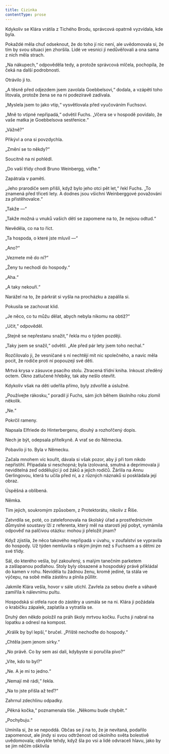 ```yaml
---
title: Cizinka
contentType: prose
---
```


<section>

Kdykoliv se Klára vrátila z Tichého Brodu, správcová opatrně vyzvídala, kde byla.

Pokaždé měla chuť odseknout, že do toho jí nic není, ale uvědomovala si, že tím by svou situaci jen zhoršila. Lidé ve vesnici jí nedůvěřovali a ona sama z nich měla strach.

„Na nákupech,“ odpověděla tedy, a protože správcová mlčela, pochopila, že čeká na další podrobnosti.

Otrávilo ji to.

„A těsně před odjezdem jsem zavolala Goebbelsovi,“ dodala, a vzápětí toho litovala, protože žena se na ni podezíravě zadívala.

„Myslela jsem to jako vtip,“ vysvětlovala před vyučováním Fuchsovi.

„Mně to vtipné nepřipadá,“ odvětil Fuchs. „Včera se v hospodě povídalo, že vaše matka je Goebbelsova sestřenice.“

„Vážně?“

Přikývl a ona si povzdychla.

„Změní se to někdy?“

Soucitně na ni pohlédl.

„Do vaší třídy chodí Bruno Weinbergg, viďte.“

Zapátrala v paměti.

„Jeho prarodiče sem přišli, když bylo jeho otci pět let,“ řekl Fuchs. „To znamená před třiceti lety. A dodnes jsou všichni Weinberggové považováni za přistěhovalce.“

„Takže —“

„Takže možná u vnuků vašich dětí se zapomene na to, že nejsou odtud.“

Nevěděla, co na to říct.

„Ta hospoda, o které jste mluvil —“

„Ano?“

„Vezmete mě do ní?“

„Ženy tu nechodí do hospody.“

„Aha.“

„A taky nekouří.“

Narážel na to, že párkrát si vyšla na procházku a zapálila si.

Pokusila se zachovat klid.

„Je něco, co tu můžu dělat, abych nebyla nikomu na obtíž?“

„Učit,“ odpověděl.

„Stejně se nepřestanu snažit,“ řekla mu o týden později.

„Taky jsem se snažil,“ odvětil. „Ale před pár lety jsem toho nechal.“

Rozčilovalo ji, že vesničané s ní nechtějí mít nic společného, a navíc měla pocit, že rodiče proti ní popouzejí své děti.

Mrtvá krysa v zásuvce psacího stolu. Ztracená třídní kniha. Inkoust zředěný octem. Okno zatlučené hřebíky, tak aby nešlo otevřít.

Kdykoliv však na děti udeřila přímo, byly zdvořilé a úslužné.

„Používejte rákosku,“ poradil jí Fuchs, sám jich během školního roku zlomil několik.

„Ne.“

Pokrčil rameny.

Napsala Elfriede do Hinterbergenu, dlouhý a rozhořčený dopis.

Nech je být, odepsala přítelkyně. A vrať se do Německa.

Pobavilo ji to. Byla v Německu.

Začala mnohem víc kouřit, dávala si však pozor, aby ji při tom nikdo nepřistihl. Připadala si neschopná; byla izolovaná, smutná a deprimovala ji neviditelná zeď oddělující ji od žáků a jejich rodičů. Žárlila na Annu Gerlingovou, která tu učila před ní, a z různých náznaků si poskládala její obraz.

Úspěšná a oblíbená.

Němka.

Tím jejich, soukromým způsobem, z Protektorátu, nikoliv z Říše.

Zatvrdila se, poté, co zatelefonovala na školský úřad a prostřednictvím důmyslné soustavy lží z referenta, který měl na starosti její pobyt, vymámila odpověď na palčivou otázku: mohou ji přeložit jinam?

Když zjistila, že něco takového nepřipadá v úvahu, v zoufalství se vypravila do hospody. Už týden nemluvila s nikým jiným než s Fuchsem a s dětmi ze své třídy.

Sál, do kterého vešla, byl zakouřený, s malým tanečním parketem a zašlapanou podlahou. Stoly byly obsazené a hospodský právě přikládal do kamen v rohu. Neviděla tu žádnou ženu, kromě jediné, ta stála ve výčepu, na sobě měla zástěru a plnila půllitr.

Jakmile Klára vešla, hovor v sále utichl. Zavřela za sebou dveře a váhavě zamířila k nálevnímu pultu.

Hospodská si otřela ruce do zástěry a usmála se na ni. Klára ji požádala o krabičku zápalek, zaplatila a vytratila se.

Druhý den někdo položil na práh školy mrtvou kočku. Fuchs ji nabral na lopatku a odnesl na kompost.

„Králík by byl lepší,“ bručel. „Příště nechoďte do hospody.“

„Chtěla jsem jenom sirky.“

„No právě. Co by sem asi dali, kdybyste si poručila pivo?“

„Víte, kdo to byl?“

„Ne. A je mi to jedno.“

„Nemají mě rádi,“ řekla.

„Na to jste přišla až teď?“

Zahrnul zdechlinu odpadky.

„Pěkná kočka,“ poznamenala tiše. „Někomu bude chybět.“

„Pochybuju.“

Umínila si, že se nepoddá. Občas se jí na to, že je nevítaná, podařilo zapomenout, ale jindy si svou odtrženost od okolního světa bolestivě uvědomovala; obvykle tehdy, když šla po vsi a lidé odvraceli hlavu, jako by se jim něčím ošklivila

</section>
